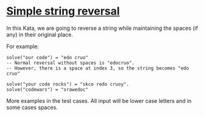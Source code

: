 # [Simple string reversal](https://www.codewars.com/kata/simple-string-reversal "https://www.codewars.com/kata/5a71939d373c2e634200008e")

In this Kata, we are going to reverse a string while maintaining the spaces (if any) in their original place.

For example:

```
solve("our code") = "edo cruo"
-- Normal reversal without spaces is "edocruo". 
-- However, there is a space at index 3, so the string becomes "edo cruo"

solve("your code rocks") = "skco redo cruoy". 
solve("codewars") = "srawedoc"
```

More examples in the test cases. All input will be lower case letters and in some cases spaces.